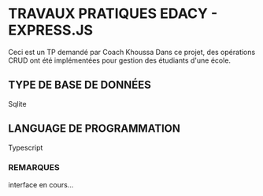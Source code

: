 # TRAVAUX PRATIQUES EDACY - EXPRESS.JS

Ceci est un TP demandé par Coach Khoussa
Dans ce projet, des opérations CRUD ont été implémentées pour gestion des étudiants d'une école.

## TYPE DE BASE DE DONNÉES
 Sqlite
## LANGUAGE DE PROGRAMMATION
 Typescript

### REMARQUES
interface en cours...

